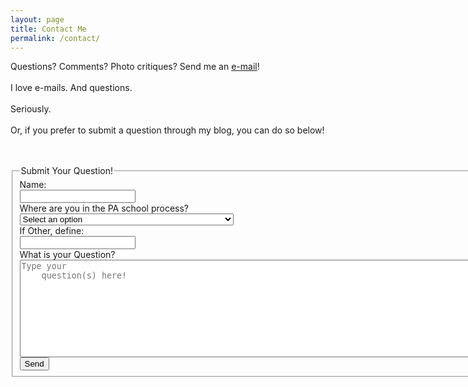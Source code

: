 ```yaml
---
layout: page
title: Contact Me
permalink: /contact/
---
```


Questions? Comments? Photo critiques? Send me an <a href="mailto:theFstopPA@gmail.com">e-mail</a>! 
<br><br>
I love e-mails. And questions. 
<br><br>
Seriously.
<br><br>
Or, if you prefer to submit a question through my blog, you
can do so below!
<br><br><br>
<form action="https://formspree.io/theFstopPA@gmail.com"
      method="POST">
<fieldset>
<legend>Submit Your Question!</legend>
      Name:<br>
    <input type="text" name="Name"><br>
    Where are you in the PA school process?<br>
    <select name="education">
    	<option value="cover" selected="true" disabled="disabled">Select an option</option>
    	<option value="highschool">High School</option>
    	<option value="underg-Undecided">Undergraduate, undecided</option>
    	<option value="underg-Decided">Undergraduate, pre-PA</option>
    	<option value="postB">Post-Bac/Nontraditional</option>
    	<option value="pa-s">Current PA student</option>
    	<option value="otherstudent">Other healthcare student (MD, DO, NP, RN, etc.)</option>
    	<option value="pa-c">Practicing PA</option>
    	<option value="health">Other healthcare professional, (MD, DO, NP, RN, etc.)</option>
    	<option value="other">Other, see below</option>
    </select>
    <br>
    If Other, define:<br>
    <input type="text" name="other"><br>
    What is your Question?<br>
    <textarea name="message" rows="10" cols="100%" placeholder="Type your
    question(s) here!" required></textarea><br>
    <input type="submit" value="Send">
</fieldset>
</form>